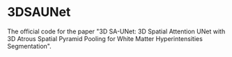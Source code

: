 # 3DSAUNet
The official code for the paper "3D SA-UNet: 3D Spatial Attention UNet with 3D Atrous Spatial Pyramid Pooling for White Matter Hyperintensities Segmentation".
